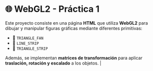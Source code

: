 # 🌐 WebGL2 - Práctica 1

Este proyecto consiste en una página **HTML** que utiliza **WebGL2** para dibujar y manipular figuras gráficas mediante diferentes primitivas:

- 🔺 `TRIANGLE_FAN`  
- 📏 `LINE_STRIP`  
- 🧩 `TRIANGLE_STRIP`  

Además, se implementan **matrices de transformación** para aplicar **traslación, rotación y escalado** a los objetos.
| [](Practica_1/capturas/panda.png)
